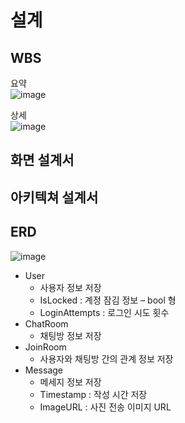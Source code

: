 # 설계

## WBS
요약  
![image](https://github.com/Kang-SeoHyun/auto_study/assets/77817094/52b7891b-043d-45a1-9a77-f22d5a5c81c0)

상세  
![image](https://github.com/Kang-SeoHyun/auto_study/assets/77817094/678402fd-000a-417f-a9ed-25d57cd660e4)

## 화면 설계서

## 아키텍쳐 설계서

## ERD
![image](https://github.com/Kang-SeoHyun/auto_study/assets/77817094/e8a522c8-5c35-4214-9ea5-f7f520d500f3)  

* User
  * 사용자 정보 저장
  * IsLocked : 계정 잠김 정보 – bool 형
  * LoginAttempts : 로그인 시도 횟수
* ChatRoom
  * 채팅방 정보 저장 
* JoinRoom
  * 사용자와 채팅방 간의 관계 정보 저장
* Message
  * 메세지 정보 저장
  *  Timestamp : 작성 시간 저장
  * ImageURL : 사진 전송 이미지 URL

